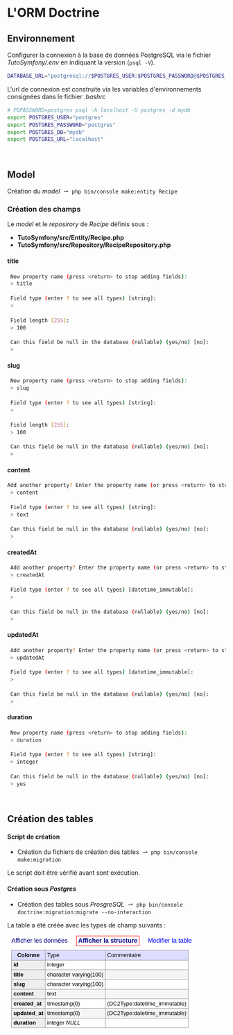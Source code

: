 # L'ORM Doctrine

## Environnement


Configurer la connexion à la base de données PostgreSQL via le fichier *TutoSymfony/.env* en indiquant la version (`psql -V`).

```bash
DATABASE_URL="postgresql://$POSTGRES_USER:$POSTGRES_PASSWORD@$POSTGRES_URL:5432/$POSTGRES_DB?serverVersion=15.8&charset=utf8"
```

L'url de connexion est construite via les variables d'environnements consignées dans le fichier *.bashrc*

```bash
# PGPASSWORD=postgres psql -h localhost -U postgres -d mydb
export POSTGRES_USER="postgres"
export POSTGRES_PASSWORD="postgres"
export POSTGRES_DB="mydb"
export POSTGRES_URL="localhost"
```

<br>

## Model

Création du *model* &nbsp;&#8640;&nbsp; `php bin/console make:entity Recipe`

###  Création des champs

Le *model* et le *reposirory*  de *Recipe* définis sous :

- **TutoSymfony/src/Entity/Recipe.php**
- **TutoSymfony/src/Repository/RecipeRepository.php**


#### **title**

```bash
 New property name (press <return> to stop adding fields):
 > title

 Field type (enter ? to see all types) [string]:
 > 

 Field length [255]:
 > 100 

 Can this field be null in the database (nullable) (yes/no) [no]:
 > 
```

#### **slug**

```bash
 New property name (press <return> to stop adding fields):
 > slug

 Field type (enter ? to see all types) [string]:
 > 

 Field length [255]:
 > 100

 Can this field be null in the database (nullable) (yes/no) [no]:
 >
```

#### **content**

```bash
Add another property? Enter the property name (or press <return> to stop adding fields):
 > content

 Field type (enter ? to see all types) [string]:
 > text

 Can this field be null in the database (nullable) (yes/no) [no]:
 >
```

#### **createdAt**

```bash
 Add another property? Enter the property name (or press <return> to stop adding fields):
 > createdAt

 Field type (enter ? to see all types) [datetime_immutable]:
 > 

 Can this field be null in the database (nullable) (yes/no) [no]:
 >
```

#### **updatedAt**

```bash
 Add another property? Enter the property name (or press <return> to stop adding fields):
 > updatedAt

 Field type (enter ? to see all types) [datetime_immutable]:
 > 

 Can this field be null in the database (nullable) (yes/no) [no]:
 > 
```
#### **duration**

```bash
 New property name (press <return> to stop adding fields):
 > duration

 Field type (enter ? to see all types) [string]:
 > integer

 Can this field be null in the database (nullable) (yes/no) [no]:
 > yes
```

<br>

## Création des tables

#### Script de création

- Création du fichiers de création des tables &nbsp;&#8640;&nbsp; `php bin/console make:migration`

Le script doit être vérifié avant sont exécution.

#### Création sous *Postgres*

- Création des tables sous *ProsgreSQL* &nbsp;&#8640;&nbsp; `php bin/console doctrine:migration:migrate --no-interaction`


La table a été créée avec les types de champ suivants :

![03](pic/03.png)